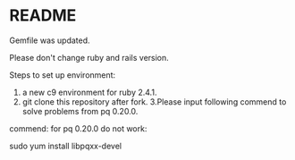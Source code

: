 # README

Gemfile was updated.

Please don't change ruby and rails version.

Steps to set up environment:

1. a new c9 environment for ruby 2.4.1.
2. git clone this repository after fork.
3.Please input following commend to solve problems from pq 0.20.0. 

commend:
for pq 0.20.0 do not work:

sudo yum install libpqxx-devel
